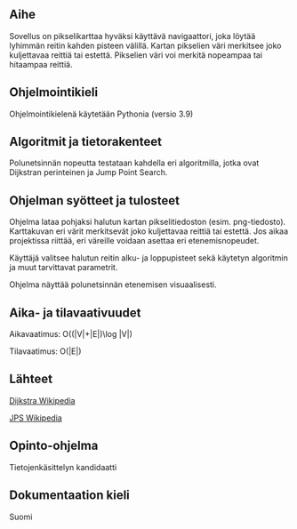 ## Aihe

Sovellus on pikselikarttaa hyväksi käyttävä navigaattori, joka löytää lyhimmän reitin kahden pisteen välillä.  Kartan pikselien väri merkitsee joko kuljettavaa reittiä tai estettä.  Pikselien väri voi merkitä nopeampaa tai hitaampaa reittiä.

## Ohjelmointikieli

Ohjelmointikielenä käytetään Pythonia (versio 3.9)

## Algoritmit ja tietorakenteet

Polunetsinnän nopeutta testataan kahdella eri algoritmilla, jotka ovat Dijkstran perinteinen ja Jump Point Search.

## Ohjelman syötteet ja tulosteet

Ohjelma lataa pohjaksi halutun kartan pikselitiedoston (esim. png-tiedosto).  Karttakuvan eri värit merkitsevät joko kuljettavaa reittiä tai estettä.  Jos aikaa projektissa riittää, eri väreille voidaan asettaa eri etenemisnopeudet.

Käyttäjä valitsee halutun reitin alku- ja loppupisteet sekä käytetyn algoritmin ja muut tarvittavat parametrit.

Ohjelma näyttää polunetsinnän etenemisen visuaalisesti.

## Aika- ja tilavaativuudet

Aikavaatimus: O((|V|+|E|)\log |V|)

Tilavaatimus: O(|E|)

## Lähteet

[Dijkstra Wikipedia](https://en.wikipedia.org/wiki/Dijkstra%27s_algorithm)

[JPS Wikipedia](https://en.wikipedia.org/wiki/Jump_point_search)

## Opinto-ohjelma

Tietojenkäsittelyn kandidaatti

## Dokumentaation kieli

Suomi
